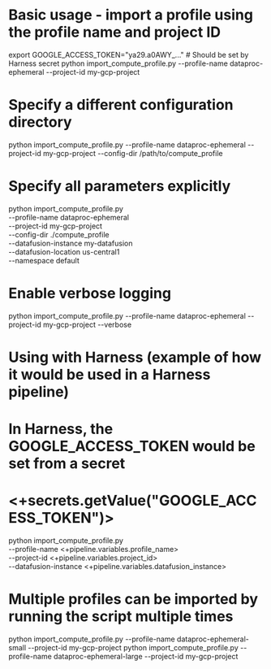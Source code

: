 # Basic usage - import a profile using the profile name and project ID
export GOOGLE_ACCESS_TOKEN="ya29.a0AWY_..." # Should be set by Harness secret
python import_compute_profile.py --profile-name dataproc-ephemeral --project-id my-gcp-project

# Specify a different configuration directory
python import_compute_profile.py --profile-name dataproc-ephemeral --project-id my-gcp-project --config-dir /path/to/compute_profile

# Specify all parameters explicitly
python import_compute_profile.py \
  --profile-name dataproc-ephemeral \
  --project-id my-gcp-project \
  --config-dir ./compute_profile \
  --datafusion-instance my-datafusion \
  --datafusion-location us-central1 \
  --namespace default

# Enable verbose logging
python import_compute_profile.py --profile-name dataproc-ephemeral --project-id my-gcp-project --verbose

# Using with Harness (example of how it would be used in a Harness pipeline)
# In Harness, the GOOGLE_ACCESS_TOKEN would be set from a secret
# <+secrets.getValue("GOOGLE_ACCESS_TOKEN")>
python import_compute_profile.py \
  --profile-name <+pipeline.variables.profile_name> \
  --project-id <+pipeline.variables.project_id> \
  --datafusion-instance <+pipeline.variables.datafusion_instance>

# Multiple profiles can be imported by running the script multiple times
python import_compute_profile.py --profile-name dataproc-ephemeral-small --project-id my-gcp-project
python import_compute_profile.py --profile-name dataproc-ephemeral-large --project-id my-gcp-project
